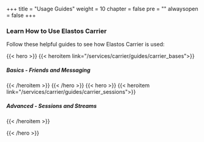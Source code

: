 

+++
title = "Usage Guides"
weight = 10
chapter = false
pre = ""
alwaysopen = false
+++

### Learn How to Use Elastos Carrier

Follow these helpful guides to see how Elastos Carrier is used:

{{< hero >}}
    {{< heroitem link="/services/carrier/guides/carrier_bases">}}
        <h5>Basics - Friends and Messaging</h5>
    {{< /heroitem >}}
{{< /hero >}}
{{< hero >}}
    {{< heroitem link="/services/carrier/guides/carrier_sessions">}}
        <h5>Advanced - Sessions and Streams</h5>
    {{< /heroitem >}}

{{< /hero >}}
